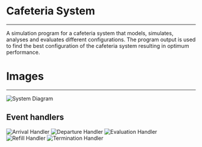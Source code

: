 # Cafeteria System
<hr>
A simulation program for a cafeteria system that models, simulates, analyses and evaluates different configurations. The program output is used to find the best configuration of the cafeteria system resulting in optimum performance.

# Images
<hr>

![System Diagram](https://github.com/SamiKhan-cse19/CafeteriaSystem/blob/master/images/System%20Diagram.png?raw=true)
## Event handlers
![Arrival Handler](https://github.com/SamiKhan-cse19/CafeteriaSystem/blob/master/images/Final%20Project%20UML%20Diagram%20-%20Arrival%20Handler.png?raw=true)
![Departure Handler](https://github.com/SamiKhan-cse19/CafeteriaSystem/blob/master/images/Final%20Project%20UML%20Diagram%20-%20Departure%20handler.png?raw=true)
![Evaluation Handler](https://github.com/SamiKhan-cse19/CafeteriaSystem/blob/master/images/Final%20Project%20UML%20Diagram%20-%20Evaluation%20Handler.png?raw=true)
![Refill Handler](https://github.com/SamiKhan-cse19/CafeteriaSystem/blob/master/images/Final%20Project%20UML%20Diagram%20-%20Refill%20handler.png?raw=true)
![Termination Handler](https://github.com/SamiKhan-cse19/CafeteriaSystem/blob/master/images/Final%20Project%20UML%20Diagram%20-%20Termination%20Handler.png?raw=true)